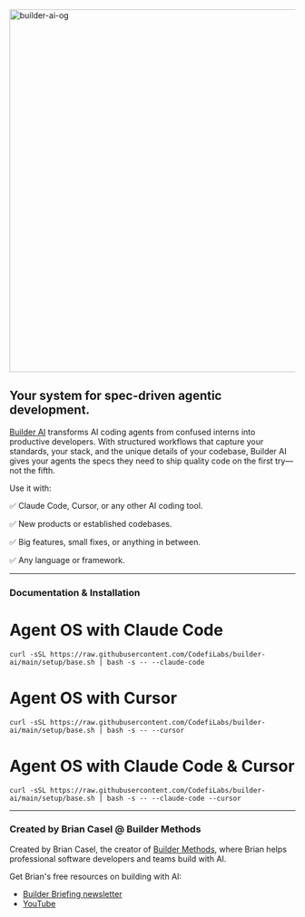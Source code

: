 <img width="1280" height="640" alt="builder-ai-og" src="https://github.com/user-attachments/assets/f70671a2-66e8-4c80-8998-d4318af55d10" />

## Your system for spec-driven agentic development.

[Builder AI](https://CodefiLabs.com/builder-ai) transforms AI coding agents from confused interns into productive developers. With structured workflows that capture your standards, your stack, and the unique details of your codebase, Builder AI gives your agents the specs they need to ship quality code on the first try—not the fifth.

Use it with:

✅ Claude Code, Cursor, or any other AI coding tool.

✅ New products or established codebases.

✅ Big features, small fixes, or anything in between.

✅ Any language or framework.

---

### Documentation & Installation

# Agent OS with Claude Code

`curl -sSL https://raw.githubusercontent.com/CodefiLabs/builder-ai/main/setup/base.sh | bash -s -- --claude-code`

# Agent OS with Cursor

`curl -sSL https://raw.githubusercontent.com/CodefiLabs/builder-ai/main/setup/base.sh | bash -s -- --cursor`

# Agent OS with Claude Code & Cursor

`curl -sSL https://raw.githubusercontent.com/CodefiLabs/builder-ai/main/setup/base.sh | bash -s -- --claude-code --cursor`

---

### Created by Brian Casel @ Builder Methods

Created by Brian Casel, the creator of [Builder Methods](https://CodefiLabs.com), where Brian helps professional software developers and teams build with AI.

Get Brian's free resources on building with AI:

- [Builder Briefing newsletter](https://CodefiLabs.com)
- [YouTube](https://youtube.com/@briancasel)
